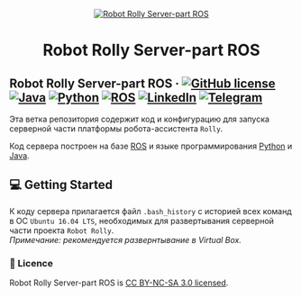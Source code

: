 <p align="center">
  <a href="https://github.com/SergeyIvanovDevelop/Robot-Rolly">
    <img alt="Robot Rolly Server-part ROS" src="./resources/Rolly_Server-part.png" />
  </a>
</p>
<h1 align="center">
  Robot Rolly Server-part ROS
</h1>

## Robot Rolly Server-part ROS &middot; [![GitHub license](https://img.shields.io/badge/license-CC%20BY--NC--SA%203.0-blue)](./LICENSE) [![Java](https://img.shields.io/badge/blockchain-Ethereum-yellowgreen)](https://ethereum.org/en/) [![Python](https://img.shields.io/badge/EVM-solidity-lightgrey)](https://docs.soliditylang.org/en/v0.8.14/) [![ROS](https://img.shields.io/badge/backend-node.js-red)](https://nodejs.org/en/) [![LinkedIn](https://img.shields.io/badge/linkedin-Sergey%20Ivanov-blue)](https://www.linkedin.com/in/sergey-ivanov-33413823a/) [![Telegram](https://img.shields.io/badge/telegram-%40SergeyIvanov__dev-blueviolet)](https://t.me/SergeyIvanov_dev) ##

Эта ветка репозитория содержит код и конфигурацию для запуска серверной части платформы робота-ассистента `Rolly`.

Код сервера построен на базе [ROS](https://...) и языке программирования [Python](https://...) и [Java](https://...). 

## :computer: Getting Started  ##

К коду сервера прилагается файл `.bash_history` с историей всех команд в ОС `Ubuntu 16.04 LTS`, необходимых для развертывания серверной части проекта `Robot Rolly`.<br>
_Примечание: рекомендуется развернтывание в Virtual Box._

### :bookmark_tabs: Licence ###
Robot Rolly Server-part ROS is [CC BY-NC-SA 3.0 licensed](./LICENSE).
